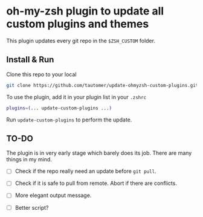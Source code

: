 # oh-my-zsh plugin to update all custom plugins and themes

This plugin updates every git repo in the `$ZSH_CUSTOM` folder.

## Install & Run

Clone this repo to your local

```zsh
git clone https://github.com/tautomer/update-ohmyzsh-custom-plugins.git $ZSH_CUSTOM/plugins/update-custom-plugins
```

To use the plugin, add it in your plugin list in your `.zshrc`

```zsh
plugins=(... update-custom-plugins ...)
```

Run `update-custom-plugins` to perform the update.

## TO-DO

The plugin is in very early stage which barely does its job. There are many things in my mind.

- [ ] Check if the repo really need an update before `git pull`.

- [ ] Check if it is safe to pull from remote. Abort if there are conflicts.

- [ ] More elegant output message.

- [ ] Better script?